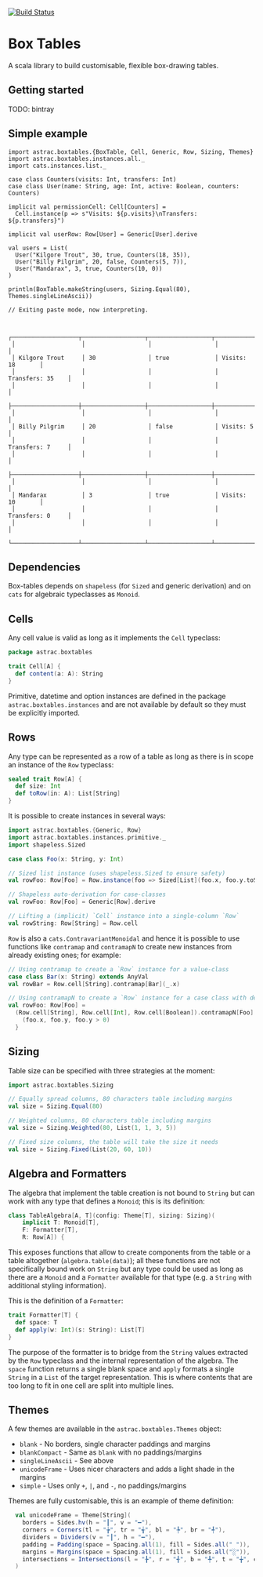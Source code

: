 [![Build Status](https://travis-ci.org/Astrac/box-tables.svg?branch=master)](https://travis-ci.org/Astrac/box-tables)

# Box Tables

A scala library to build customisable, flexible box-drawing tables.

## Getting started

TODO: bintray

## Simple example

```
import astrac.boxtables.{BoxTable, Cell, Generic, Row, Sizing, Themes}
import astrac.boxtables.instances.all._
import cats.instances.list._

case class Counters(visits: Int, transfers: Int)
case class User(name: String, age: Int, active: Boolean, counters: Counters)

implicit val permissionCell: Cell[Counters] =
  Cell.instance(p => s"Visits: ${p.visits}\nTransfers: ${p.transfers}")

implicit val userRow: Row[User] = Generic[User].derive

val users = List(
  User("Kilgore Trout", 30, true, Counters(18, 35)),
  User("Billy Pilgrim", 20, false, Counters(5, 7)),
  User("Mandarax", 3, true, Counters(10, 0))
)

println(BoxTable.makeString(users, Sizing.Equal(80), Themes.singleLineAscii))

// Exiting paste mode, now interpreting.


 ┌───────────────────┬──────────────────┬──────────────────┬──────────────────┐
 │                   │                  │                  │                  │
 │ Kilgore Trout     │ 30               │ true             │ Visits: 18       │
 │                   │                  │                  │ Transfers: 35    │
 │                   │                  │                  │                  │
 ├───────────────────┼──────────────────┼──────────────────┼──────────────────┤
 │                   │                  │                  │                  │
 │ Billy Pilgrim     │ 20               │ false            │ Visits: 5        │
 │                   │                  │                  │ Transfers: 7     │
 │                   │                  │                  │                  │
 ├───────────────────┼──────────────────┼──────────────────┼──────────────────┤
 │                   │                  │                  │                  │
 │ Mandarax          │ 3                │ true             │ Visits: 10       │
 │                   │                  │                  │ Transfers: 0     │
 │                   │                  │                  │                  │
 └───────────────────┴──────────────────┴──────────────────┴──────────────────┘
```

## Dependencies

Box-tables depends on `shapeless` (for `Sized` and generic derivation) and on `cats`
for algebraic typeclasses as `Monoid`.

## Cells

Any cell value is valid as long as it implements the `Cell` typeclass:

```scala
package astrac.boxtables

trait Cell[A] {
  def content(a: A): String
}
```

Primitive, datetime and option instances are defined in the package `astrac.boxtables.instances`
and are not available by default so they must be explicitly imported.

## Rows

Any type can be represented as a row of a table as long as there is in scope an instance of the `Row` typeclass:

```scala
sealed trait Row[A] {
  def size: Int
  def toRow(in: A): List[String]
}
```

It is possible to create instances in several ways:

```scala
import astrac.boxtables.{Generic, Row}
import astrac.boxtables.instances.primitive._
import shapeless.Sized

case class Foo(x: String, y: Int)

// Sized list instance (uses shapeless.Sized to ensure safety)
val rowFoo: Row[Foo] = Row.instance(foo => Sized[List](foo.x, foo.y.toString))

// Shapeless auto-derivation for case-classes
val rowFoo: Row[Foo] = Generic[Row].derive

// Lifting a (implicit) `Cell` instance into a single-column `Row`
val rowString: Row[String] = Row.cell
```

`Row` is also a `cats.ContravariantMonoidal` and hence it is possible to use functions like `contramap`
and `contramapN` to create new instances from already existing ones; for example:

```scala
// Using contramap to create a `Row` instance for a value-class
case class Bar(x: String) extends AnyVal
val rowBar = Row.cell[String].contramap[Bar](_.x)

// Using contramapN to create a `Row` instance for a case class with derived fields
val rowFoo: Row[Foo] =
  (Row.cell[String], Row.cell[Int], Row.cell[Boolean]).contramapN[Foo] { foo =>
    (foo.x, foo.y, foo.y > 0)
  }
```

## Sizing

Table size can be specified with three strategies at the moment:

```scala
import astrac.boxtables.Sizing

// Equally spread columns, 80 characters table including margins
val size = Sizing.Equal(80)

// Weighted columns, 80 characters table including margins
val size = Sizing.Weighted(80, List(1, 1, 3, 5))

// Fixed size columns, the table will take the size it needs
val size = Sizing.Fixed(List(20, 60, 10))
```

## Algebra and Formatters

The algebra that implement the table creation is not bound to `String` but can work with any type that defines a `Monoid`;
this is its definition:

```scala
class TableAlgebra[A, T](config: Theme[T], sizing: Sizing)(
    implicit T: Monoid[T],
    F: Formatter[T],
    R: Row[A]) {
```

This exposes functions that allow to create components from the table or a table altogether (`algebra.table(data)`);
all these functions are not specifically bound work on `String` but any type could be used as long as there are a `Monoid`
and a `Formatter` available for that type (e.g. a `String` with additional styling information).

This is the definition of a `Formatter`:

```scala
trait Formatter[T] {
  def space: T
  def apply(w: Int)(s: String): List[T]
}
```

The purpose of the formatter is to bridge from the `String` values extracted by the `Row` typeclass and the internal
representation of the algebra. The `space` function returns a single blank space and `apply` formats a single `String`
in a `List` of the target representation. This is where contents that are too long to fit in one cell are split into
multiple lines.

## Themes

A few themes are available in the `astrac.boxtables.Themes` object:

* `blank` - No borders, single character paddings and margins
* `blankCompact` - Same as `blank` with no paddings/margins
* `singleLineAscii` - See above
* `unicodeFrame` - Uses nicer characters and adds a light shade in the margins
* `simple` - Uses only `+`, `|`, and `-`, no paddings/margins

Themes are fully customisable, this is an example of theme definition:

```scala
  val unicodeFrame = Theme[String](
    borders = Sides.hv(h = "┃", v = "━"),
    corners = Corners(tl = "╆", tr = "╅", bl = "╄", br = "╃"),
    dividers = Dividers(v = "┃", h = "━"),
    padding = Padding(space = Spacing.all(1), fill = Sides.all(" ")),
    margins = Margins(space = Spacing.all(1), fill = Sides.all("░")),
    intersections = Intersections(l = "╊", r = "╉", b = "╇", t = "╈", c = "╋")
  )
```
